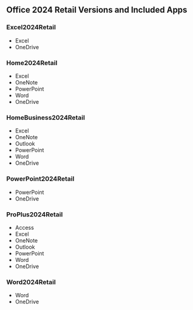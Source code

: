 ## Office 2024 Retail Versions and Included Apps

### **Excel2024Retail**  
- Excel  
- OneDrive  

### **Home2024Retail**  
- Excel  
- OneNote  
- PowerPoint  
- Word  
- OneDrive  

### **HomeBusiness2024Retail**  
- Excel  
- OneNote  
- Outlook  
- PowerPoint  
- Word  
- OneDrive  

### **PowerPoint2024Retail**  
- PowerPoint  
- OneDrive  

### **ProPlus2024Retail**  
- Access  
- Excel  
- OneNote  
- Outlook  
- PowerPoint  
- Word  
- OneDrive  

### **Word2024Retail**  
- Word  
- OneDrive